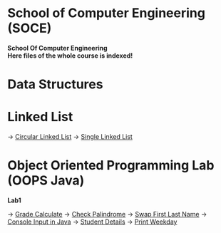 # School of Computer Engineering (SOCE)
**School Of Computer Engineering**<br/>
**Here files of the whole course is indexed!**

# Data Structures

# Linked List

-> [Circular Linked List](https://github.com/adityaxanand/SOCE/blob/main/Data%20Structures/circularLinkedList.c)
-> [Single Linked List](https://github.com/adityaxanand/SOCE/blob/main/Data%20Structures/singleLinkedList.c)

# Object Oriented Programming Lab (OOPS Java)

**Lab1**

-> [Grade Calculate](https://github.com/adityaxanand/SOCE/blob/main/OOPS%20Java%20Lab/Lab1/getConsoleInputExample.java)
-> [Check Palindrome](https://github.com/adityaxanand/SOCE/blob/main/OOPS%20Java%20Lab/Lab1/grade.java)
-> [Swap First Last Name](https://github.com/adityaxanand/SOCE/blob/main/OOPS%20Java%20Lab/Lab1/palindromeCheck.java)
-> [Console Input in Java](https://github.com/adityaxanand/SOCE/blob/main/OOPS%20Java%20Lab/Lab1/printName.java)
-> [Student Details](https://github.com/adityaxanand/SOCE/blob/main/OOPS%20Java%20Lab/Lab1/student.java)
-> [Print Weekday](https://github.com/adityaxanand/SOCE/blob/main/OOPS%20Java%20Lab/Lab1/weekday.java)